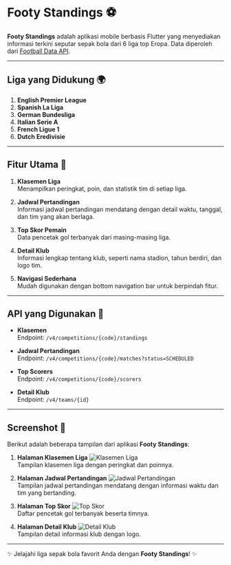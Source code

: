 # Footy Standings ⚽

**Footy Standings** adalah aplikasi mobile berbasis Flutter yang menyediakan informasi terkini seputar sepak bola dari 6 liga top Eropa. Data diperoleh dari [Football Data API](https://www.football-data.org).

---

## Liga yang Didukung 🌍
1. **English Premier League**  
2. **Spanish La Liga**  
3. **German Bundesliga**  
4. **Italian Serie A**  
5. **French Ligue 1**  
6. **Dutch Eredivisie**

---

## Fitur Utama 🚀
1. **Klasemen Liga**  
   Menampilkan peringkat, poin, dan statistik tim di setiap liga.  

2. **Jadwal Pertandingan**  
   Informasi jadwal pertandingan mendatang dengan detail waktu, tanggal, dan tim yang akan berlaga.

3. **Top Skor Pemain**  
   Data pencetak gol terbanyak dari masing-masing liga.  

4. **Detail Klub**  
   Informasi lengkap tentang klub, seperti nama stadion, tahun berdiri, dan logo tim.  

5. **Navigasi Sederhana**  
   Mudah digunakan dengan bottom navigation bar untuk berpindah fitur.  

---

## API yang Digunakan 📡
- **Klasemen**  
  Endpoint: `/v4/competitions/{code}/standings`  

- **Jadwal Pertandingan**  
  Endpoint: `/v4/competitions/{code}/matches?status=SCHEDULED`  

- **Top Scorers**  
  Endpoint: `/v4/competitions/{code}/scorers`  

- **Detail Klub**  
  Endpoint: `/v4/teams/{id}`  

---

## Screenshot 📸
Berikut adalah beberapa tampilan dari aplikasi **Footy Standings**:

1. **Halaman Klasemen Liga**
   ![Klasemen Liga](screenshots/screenshot-1.png)  
   Tampilan klasemen liga dengan peringkat dan poinnya.

2. **Halaman Jadwal Pertandingan**
   ![Jadwal Pertandingan](screenshots/screenshot-2.png)  
   Tampilan jadwal pertandingan mendatang dengan informasi waktu dan tim yang bertanding.

3. **Halaman Top Skor**
   ![Top Skor](screenshots/screenshot-3.png)  
   Daftar pencetak gol terbanyak beserta timnya.

4. **Halaman Detail Klub**
   ![Detail Klub](screenshots/screenshot-4.png)  
   Tampilan detail informasi klub dengan logo.

---

✨ Jelajahi liga sepak bola favorit Anda dengan **Footy Standings**! ✨
